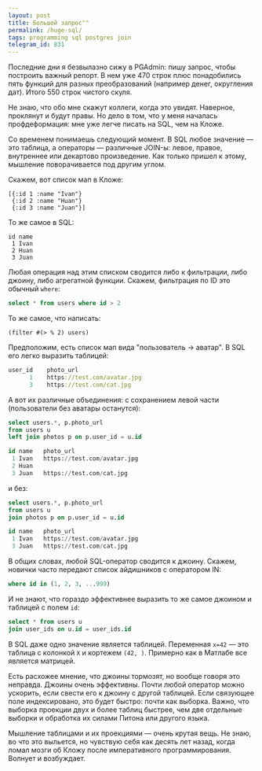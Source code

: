 ```yaml
---
layout: post
title: Большой запрос""
permalink: /huge-sql/
tags: programming sql postgres join
telegram_id: 831
---
```


Последние дни я безвылазно сижу в PGAdmin: пишу запрос, чтобы построить важный
репорт. В нем уже 470 строк плюс понадобились пять функций для разных
преобразований (например денег, округления дат). Итого 550 строк чистого скуля.

Не знаю, что обо мне скажут коллеги, когда это увидят. Наверное, проклянут и
будут правы. Но дело в том, что у меня началась профдеформация: мне уже легче
писать на SQL, чем на Кложе.

Со временем понимаешь следующий момент. В SQL любое значение — это таблица, а
операторы — различные JOIN-ы: левое, правое, внутреннее или декартово
произведение. Как только пришел к этому, мышление поворачивается под другим
углом.

Скажем, вот список мап в Кложе:

~~~text
[{:id 1 :name "Ivan"}
 {:id 2 :name "Huan"}
 {:id 3 :name "Juan"}]
~~~

То же самое в SQL:

~~~text
id name
 1 Ivan
 2 Huan
 3 Juan
~~~

Любая операция над этим списком сводится либо к фильтрации, либо джоину, либо
агрегатной функции. Скажем, фильтрация по ID это обычный `where`:

~~~sql
select * from users where id > 2
~~~

То же самое, что написать:

~~~text
(filter #(> % 2) users)
~~~

Предположим, есть список мап вида "пользователь -> аватар". В SQL его легко
выразить таблицей:

~~~clojure
user_id    photo_url
      1    https://test.com/avatar.jpg
      3    https://test.com/cat.jpg
~~~

А вот их различные объединения: с сохранением левой части (пользователи без
аватары останутся):

~~~sql
select users.*, p.photo_url
from users u
left join photos p on p.user_id = u.id

id name   photo_url
 1 Ivan   https://test.com/avatar.jpg
 2 Huan
 3 Juan   https://test.com/cat.jpg
~~~

и без:

~~~sql
select users.*, p.photo_url
from users u
join photos p on p.user_id = u.id

id name   photo_url
 1 Ivan   https://test.com/avatar.jpg
 3 Juan   https://test.com/cat.jpg
~~~

В общих словах, любой SQL-оператор сводится к джоину. Скажем, новички часто
передают список айдишников с оператором IN:

~~~sql
where id in (1, 2, 3, ...999)
~~~

И не знают, что гораздо эффективнее выразить то же самое джоином и таблицей с
полем `id`:

~~~sql
select * from users u
join user_ids on u.id = user_ids.id
~~~

В SQL даже одно значение является таблицей. Переменная `x=42` — это таблица с
колонкой `X` и кортежем `(42, )`. Примерно как в Матлабе все является матрицей.

Есть расхожее мнение, что джоины тормозят, но вообще говоря это неправда. Джоины
очень эффективны. Почти любой оператор можно ускорить, если свести его к джоину
с другой таблицей. Если связующее поле индексировано, это будет быстро: почти
как выборка. Важно, что выборка проекции двух и более таблиц быстрее, чем две
отдельные выборки и обработка их силами Питона или другого языка.

Мышление таблицами и их проекциями — очень крутая вещь. Не знаю, во что это
выльется, но чувствую себя как десять лет назад, когда ломал мозги об Кложу
после императивного программирования. Волнует и возбуждает.
